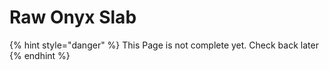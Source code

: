 # Raw Onyx Slab

{% hint style="danger" %}
This Page is not complete yet. Check back later
{% endhint %}

